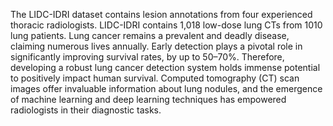 The LIDC-IDRI dataset contains lesion annotations from four experienced thoracic radiologists. LIDC-IDRI contains 1,018 low-dose lung CTs from 1010 lung patients.
Lung cancer remains a prevalent and deadly disease, claiming numerous lives annually. Early detection plays a pivotal role in significantly improving survival rates, by up to 50–70%. Therefore, developing a robust lung cancer detection system holds immense potential to positively impact human survival. Computed tomography (CT) scan images offer invaluable information about lung nodules, and the emergence of machine learning and deep learning 
techniques has empowered radiologists in their diagnostic tasks.
